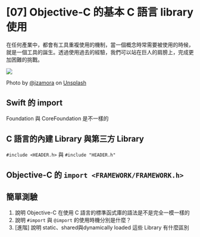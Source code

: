 # [07] Objective-C 的基本 C 語言 library 使用

在任何產業中，都會有工具重複使用的機制，當一個概念時常需要被使用的時候，就是一個工具的誕生。透過使用過去的經驗，我們可以站在巨人的肩膀上，完成更加困難的挑戰。

![](https://images.unsplash.com/photo-1495741545814-2d7f4d75ea09?ixlib=rb-1.2.1&ixid=eyJhcHBfaWQiOjEyMDd9&auto=format&fit=crop&w=1654&q=80)

Photo by [@jzamora](https://unsplash.com/@jzamora) on [Unsplash](https://unsplash.com/photos/GWOTvo3qq7U)

## Swift  的 import
Foundation 與 CoreFoundation 是不一樣的

## C 語言的內建 Library 與第三方 Library

`#include <HEADER.h>` 與 `#include "HEADER.h"`

## Objective-C 的 `import <FRAMEWORK/FRAMEWORK.h>` 



## 簡單測驗
1. 說明 Objective-C 在使用 C 語言的標準函式庫的語法是不是完全一模一樣的
1. 說明 `#import` 與 `@import` 的使用時機分別是什麼？
1. [進階] 說明 static、shared與dynamically loaded 這些 Library 有什麼區別
